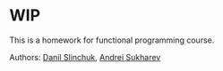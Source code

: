 # WIP

This is a homework for functional programming course.

Authors: [Danil Slinchuk](https://github.com/roketflame), [Andrei Sukharev](https://github.com/therain7)
